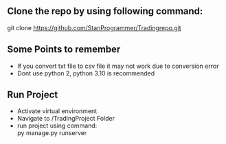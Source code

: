 ## Clone the repo by using following command:
git clone https://github.com/StanProgrammer/Tradingrepo.git

## Some Points to remember
- If you convert txt file to csv file it may not work due to conversion error
- Dont use python 2, python 3.10 is recommended

## Run Project
- Activate virtual environment
- Navigate to /TradingProject Folder
- run project using command:
<br> py manage.py runserver
